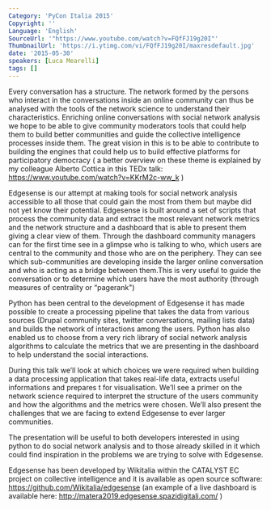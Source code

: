 ```yaml
---
Category: 'PyCon Italia 2015'
Copyright: ''
Language: 'English'
SourceUrl: '"https://www.youtube.com/watch?v=FQfFJ19g20I"'
ThumbnailUrl: 'https://i.ytimg.com/vi/FQfFJ19g20I/maxresdefault.jpg'
date: '2015-05-30'
speakers: [Luca Mearelli]
tags: []
---
```

Every conversation has a structure. The network formed by the persons who interact in the conversations inside an online community can thus be analysed with the tools of the network science to understand their characteristics. Enriching online conversations with social network analysis we hope to be able to give community moderators tools that could help them to build better communities and guide the collective intelligence processes inside them. The great vision in this is to be able to contribute to building the engines that could help us to build effective platforms for participatory democracy ( a better overview on these theme is explained by my colleague Alberto Cottica in this TEDx talk: https://www.youtube.com/watch?v=KKrM2c-ww_k  )

Edgesense is our attempt at making tools for social network analysis accessible to all those that could gain the most from them but maybe did not yet know their potential. Edgesense is built around a set of scripts that process the community data and extract the most relevant network metrics and the network structure and a dashboard that is able to present them giving a clear view of them. Through the dashboard community managers can for the first time see in a glimpse who is talking to who, which users are central to the community and those who are on the periphery. They can see which sub-communities are developing inside the larger online conversation and who is acting as a bridge between them.This is very useful to guide the conversation or to determine which users have the most authority (through measures of centrality or “pagerank")

Python has been central to the development of Edgesense it has made possible to create a processing pipeline that takes the  data from various sources (Drupal community sites, twitter conversations, mailing lists data) and builds the network of interactions among the users. Python has also enabled us to choose from a very rich library of social network analysis algorithms to calculate the metrics that we are presenting in the dashboard to help understand the social interactions.

During this talk we’ll look at which choices we were required when building a data processing application that takes real-life data, extracts useful informations and prepares t for visualisation. We’ll see a primer on the network science required to interpret the structure of the users community and how the algorithms and the metrics were chosen. We’ll also present the challenges that we are facing to extend Edgesense to ever larger communities.

The presentation will be useful to both developers interested in using python to do social network analysis and to those already skilled in it which could find inspiration in the problems we are trying to solve with Edgesense. 

Edgesense has been developed by Wikitalia within the CATALYST EC project on collective intelligence and it is available as open source software: https://github.com/Wikitalia/edgesense (an example of a live dashboard is available here: http://matera2019.edgesense.spazidigitali.com/ )
